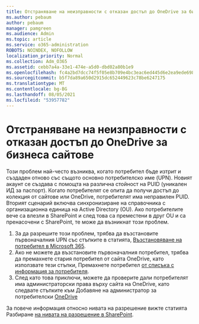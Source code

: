 ```yaml
---
title: Отстраняване на неизправности с отказан достъп до OneDrive за бизнеса сайтове
ms.author: pebaum
author: pebaum
manager: pamgreen
ms.audience: Admin
ms.topic: article
ms.service: o365-administration
ROBOTS: NOINDEX, NOFOLLOW
localization_priority: Normal
ms.collection: Adm_O365
ms.assetid: cebb7a4a-33e1-474e-a5d0-dbd02a80b1e9
ms.openlocfilehash: fc4a2bd7dcc74f5f05e8b709e4bc3eac6ed445d6e2ea9ede698abbc8667723ce
ms.sourcegitcommit: b5f7da89a650d2915dc652449623c78be6247175
ms.translationtype: MT
ms.contentlocale: bg-BG
ms.lasthandoff: 08/05/2021
ms.locfileid: "53957782"
---
```

# <a name="troubleshooting-access-denied-messages-to-onedrive-for-business-sites"></a>Отстраняване на неизправности с отказан достъп до OneDrive за бизнеса сайтове

Този проблем най-често възниква, когато потребител бъде изтрит и създаден отново със същото основно потребителско име (UPN). Новият акаунт се създава с помощта на различна стойност на PUID (уникален ИД за паспорт). Когато потребителят се опита да получи достъп до колекция от сайтове или OneDrive, потребителят има неправилен PUID. Вторият сценарий включва синхронизиране на справочника с организационна единица на Active Directory (OU). Ако потребителите вече са влезли в SharePoint и след това са преместени в друг OU и са пренасочени с SharePoint, те може да възникнат този проблем.

1. За да разрешите този проблем, трябва да възстановите първоначалния UPN със стъпките в статията, [Възстановяване на потребител в Microsoft 365](https://docs.microsoft.com/microsoft-365/admin/add-users/restore-user).
2. Ако не можете да възстановите първоначалния потребител, трябва да премахнете стария потребител от сайта OneDrive, като използвате тези стъпки, Премахнете потребител [от списъка с информация за потребителя](). 
3. След като това приключи, можете да проверите дали потребителят има администраторски права върху сайта на OneDrive, като следвате стъпките към Добавяне на администратор за потребителски [OneDrive](https://docs.microsoft.com/sharepoint/manage-user-profiles)

За повече информация относно нивата на разрешение вижте статията Разбиране [на нивата на разрешение в SharePoint](https://docs.microsoft.com/sharepoint/understanding-permission-levels).
